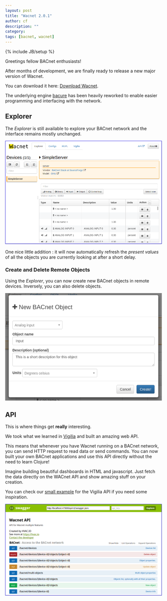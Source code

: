 ```yaml
---
layout: post
title: "Wacnet 2.0.1"
author: cf
description: ""
category: 
tags: [bacnet, wacnet]
---
```

{% include JB/setup %}

Greetings fellow BACnet enthusiasts!

After months of development, we are finally ready to release a new
major version of Wacnet.

You can download it here:
[Download Wacnet](https://hvac.io/docs/wacnet).

The underlying engine [bacure](https://github.com/Frozenlock/bacure)
has been heavily reworked to enable easier programming and interfacing
with the network.


## Explorer

The *Explorer* is still available to explore your BACnet network and
the interface remains mostly unchanged.

![Wacnet Explorer](/images/wacnet-201/explorer.png "Wacnet Explorer")

One nice little addition : it will now automatically refresh the
*present values* of all the objects you are currently looking at after
a short delay.


### Create and Delete Remote Objects

Using the *Explorer*, you can now create new BACnet objects in remote devices.
Inversely, you can also delete objects.

![Create Object](/images/wacnet-201/explorer-new-object.png "Create Object")


## API

This is where things get **really** interesting.

We took what we learned in [Vigilia](https://hvac.io/services/vigilia)
and built an amazing web API.

This means that whenever you have Wacnet running on a BACnet network,
you can send HTTP request to read data or send commands. You can now
built your own BACnet applications and use this API directly without
the need to learn Clojure!

Imagine building beautiful dashboards in HTML and javascript. Just
fetch the data directly on the WACnet API and show amazing stuff on
your creation.

You can check our
[small example](http://blog.hvac.io/2015/10/20/fun-with-vigilias-api)
for the Vigilia API if you need some inspiration.

![Wacnet API](/images/wacnet-201/API.png "Wacnet API")
